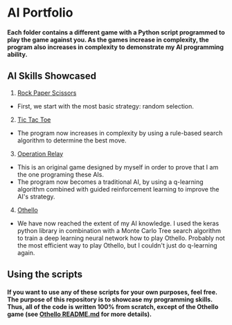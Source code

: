 # AI Portfolio
#### Each folder contains a different game with a Python script programmed to play the game against you. As the games increase in complexity, the program also increases in complexity to demonstrate my AI programming ability.

## AI Skills Showcased
1. [Rock Paper Scissors](01_Rock-Paper-Scissors)
  - First, we start with the most basic strategy: random selection.
2. [Tic Tac Toe](02_Tic-Tac-Toe)
  - The program now increases in complexity by using a rule-based search algorithm to determine the best move.
3. [Operation Relay](03_Operation-Relay)
  - This is an original game designed by myself in order to prove that I am the one programing these AIs. 
  - The program now becomes a traditional AI, by using a q-learning algorithm combined with guided reinforcement learning to improve the AI's strategy.
4. [Othello](04_Othello)
  - We have now reached the extent of my AI knowledge. I used the keras python library in combination with a Monte Carlo Tree search algorithm to train a deep learning neural network how to play Othello. Probably not the most efficient way to play Othello, but I couldn't just do q-learning again. 

## Using the scripts
#### If you want to use any of these scripts for your own purposes, feel free. The purpose of this repository is to showcase my programming skills. Thus, all of the code is written 100% from scratch, except of the Othello game (see [Othello README.md](04_Othello/README.md) for more details).
